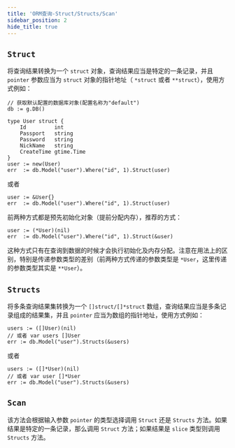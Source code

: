 ```yaml
---
title: 'ORM查询-Struct/Structs/Scan'
sidebar_position: 2
hide_title: true
---
```


## `Struct`

将查询结果转换为一个 `struct` 对象，查询结果应当是特定的一条记录，并且 `pointer` 参数应当为 `struct` 对象的指针地址（ `*struct` 或者 `**struct`），使用方式例如：

```
// 获取默认配置的数据库对象(配置名称为"default")
db := g.DB()

type User struct {
    Id         int
    Passport   string
    Password   string
    NickName   string
    CreateTime gtime.Time
}
user := new(User)
err  := db.Model("user").Where("id", 1).Struct(user)
```

或者

```
user := &User{}
err  := db.Model("user").Where("id", 1).Struct(user)
```

前两种方式都是预先初始化对象（提前分配内存），推荐的方式：

```
user := (*User)(nil)
err  := db.Model("user").Where("id", 1).Struct(&user)
```

这种方式只有在查询到数据的时候才会执行初始化及内存分配。注意在用法上的区别，特别是传递参数类型的差别（前两种方式传递的参数类型是 `*User`，这里传递的参数类型其实是 `**User`）。

## `Structs`

将多条查询结果集转换为一个 `[]struct/[]*struct` 数组，查询结果应当是多条记录组成的结果集，并且 `pointer` 应当为数组的指针地址，使用方式例如：

```
users := ([]User)(nil)
// 或者 var users []User
err := db.Model("user").Structs(&users)
```

或者

```
users := ([]*User)(nil)
// 或者 var user []*User
err := db.Model("user").Structs(&users)
```

## `Scan`

该方法会根据输入参数 `pointer` 的类型选择调用 `Struct` 还是 `Structs` 方法。如果结果是特定的一条记录，那么调用 `Struct` 方法；如果结果是 `slice` 类型则调用 `Structs` 方法。